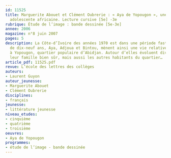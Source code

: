 ```yaml
---
id: 11525
title: Marguerite Abouet et Clément Oubrerie : « Aya de Yopougon », une chronique
  adolescente africaine. Lecture cursive [5e] -3e
rubrique: Étude de l’image : bande dessinée [5e-3e]
annee: 2006
magazine: n°8 juin 2007
pages: 5
description: La Côte-d’Ivoire des années 1970 est dans une période faste.Trois amies
  de dix-neuf ans, Aya, Adjoua et Bintou, mènent ainsi une vie relativement insouciante
  à Yopougon, quartier populaire d’Abidjan. Autour d’elles évoluent divers personnages,
  leur famille bien sûr, mais aussi les autres habitants du quartier…
article_pdf: 11525.pdf
revue: L’école des lettres des collèges
auteurs:
- Laurent Guyon
auteur_jeunesse:
- Marguerite Abouet
- Clément Oubrerie
disciplines:
- français
jeunesse:
- littérature jeunesse
niveau_etudes:
- cinquième
- quatrième
- troisième
oeuvres:
- Aya de Yopougon
programmes:
- étude de l’image - bande dessinée
---
```

